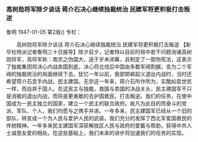 ### 高树勋将军除夕谈话  蒋介石决心继续独裁统治  民建军将更积极打击叛逆
鲁明
1947-01-05
第2版()
专栏：

　　高树勋将军除夕谈话
    蒋介石决心继续独裁统治
    民建军将更积极打击叛逆
    【新华社特派记者鲁明三十日报导】除夕前夕，记者特以目前时局中若干问题询诸高树勋将军，高将军称：南京之伪国大，适于岁末闭幕，且制定了一部伪宪法，这表示了独裁集团将决心内战卖国到底，决心将北伐后中国由多数军阀割据，变为二个军阀的独裁统治的局面继续下去。犹忆一年以前，我部邯郸起义退出内战时，当时还希望蒋介石息手内战，民主建国。无奈这一年来，蒋介石所作所为，实酷如袁世凯一样，而自弃于国人。在这民主与独裁，救国与卖国的决战关头，民主建国军不只是消极的退出内战，而将是更勇敢的去护国救民，打击叛逆。我们的任务，在使中国成为一民主独立的国家，建立一个民主的联合政府。故凡为此目的而奋斗的党派、军队、个人，我们均愿与之携手并进。一年多来，民主建国军已经从一个旧的部队，转变成一个为人民与爱护人民的武装。我们充分的发挥了西北军爱国救民的传统精神。一年多来民主建国军深获解放区人民与政府的爱戴与帮助，获得中共人士诚恳友爱的相处。在这些基础上，我们未来的进步将加速我们的任务的实现。
